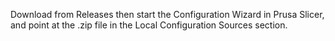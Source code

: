 Download from Releases then start the Configuration Wizard in Prusa Slicer, and point at the .zip file in the Local Configuration Sources section.